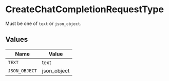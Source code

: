 # CreateChatCompletionRequestType

Must be one of `text` or `json_object`.


## Values

| Name          | Value         |
| ------------- | ------------- |
| `TEXT`        | text          |
| `JSON_OBJECT` | json_object   |